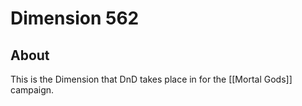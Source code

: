 # Dimension 562
## About
This is the Dimension that DnD takes place in for the [[Mortal  Gods]] campaign.